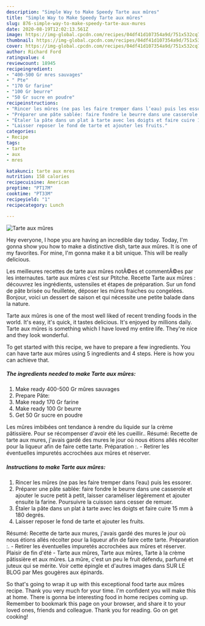```yaml
---
description: "Simple Way to Make Speedy Tarte aux mûres"
title: "Simple Way to Make Speedy Tarte aux mûres"
slug: 876-simple-way-to-make-speedy-tarte-aux-mures
date: 2020-08-19T12:02:13.561Z
image: https://img-global.cpcdn.com/recipes/04df41d107354a9d/751x532cq70/tarte-aux-mures-photo-principale-de-la-recette.jpg
thumbnail: https://img-global.cpcdn.com/recipes/04df41d107354a9d/751x532cq70/tarte-aux-mures-photo-principale-de-la-recette.jpg
cover: https://img-global.cpcdn.com/recipes/04df41d107354a9d/751x532cq70/tarte-aux-mures-photo-principale-de-la-recette.jpg
author: Richard Ford
ratingvalue: 4
reviewcount: 18945
recipeingredient:
- "400-500 Gr mres sauvages"
- " Pte"
- "170 Gr farine"
- "100 Gr beurre"
- "50 Gr sucre en poudre"
recipeinstructions:
- "Rincer les mûres (ne pas les faire tremper dans l’eau) puis les essorer."
- "Préparer une pâte sablée: faire fondre le beurre dans une casserole et ajouter le sucre petit à petit, laisser caraméliser légèrement et ajouter ensuite la farine. Poursuivre la cuisson sans cesser de remuer."
- "Étaler la pâte dans un plat à tarte avec les doigts et faire cuire 15 mm à 180 degrés."
- "Laisser reposer le fond de tarte et ajouter les fruits."
categories:
- Recipe
tags:
- tarte
- aux
- mres

katakunci: tarte aux mres 
nutrition: 158 calories
recipecuisine: American
preptime: "PT17M"
cooktime: "PT33M"
recipeyield: "1"
recipecategory: Lunch

---
```



![Tarte aux mûres](https://img-global.cpcdn.com/recipes/04df41d107354a9d/751x532cq70/tarte-aux-mures-photo-principale-de-la-recette.jpg)

Hey everyone, I hope you are having an incredible day today. Today, I'm gonna show you how to make a distinctive dish, tarte aux mûres. It is one of my favorites. For mine, I'm gonna make it a bit unique. This will be really delicious.

Les meilleures recettes de tarte aux mûres notÃ©es et commentÃ©es par les internautes. tarte aux mûres c&#39;est sur Ptitche. Recette Tarte aux mûres : découvrez les ingrédients, ustensiles et étapes de préparation. Sur un fond de pâte brisée ou feuilletée, déposer les mûres fraiches ou congelées. Bonjour, voici un dessert de saison et qui nécessite une petite balade dans la nature.

Tarte aux mûres is one of the most well liked of recent trending foods in the world. It's easy, it's quick, it tastes delicious. It's enjoyed by millions daily. Tarte aux mûres is something which I have loved my entire life. They're nice and they look wonderful.


To get started with this recipe, we have to prepare a few ingredients. You can have tarte aux mûres using 5 ingredients and 4 steps. Here is how you can achieve that.

<!--inarticleads1-->

##### The ingredients needed to make Tarte aux mûres:

1. Make ready 400-500 Gr mûres sauvages
1. Prepare  Pâte:
1. Make ready 170 Gr farine
1. Make ready 100 Gr beurre
1. Get 50 Gr sucre en poudre


Les mûres imbibées ont tendance à rendre du liquide sur la crème pâtissière. Pour se récompenser d&#39;avoir été les cueillir.. Résumé: Recette de tarte aux mures, j&#39;avais gardé des mures le jour où nous étions allés récolter pour la liqueur afin de faire cette tarte. Préparation :. - Retirer les éventuelles impuretés accrochées aux mûres et réserver. 

<!--inarticleads2-->

##### Instructions to make Tarte aux mûres:

1. Rincer les mûres (ne pas les faire tremper dans l’eau) puis les essorer.
1. Préparer une pâte sablée: faire fondre le beurre dans une casserole et ajouter le sucre petit à petit, laisser caraméliser légèrement et ajouter ensuite la farine. Poursuivre la cuisson sans cesser de remuer.
1. Étaler la pâte dans un plat à tarte avec les doigts et faire cuire 15 mm à 180 degrés.
1. Laisser reposer le fond de tarte et ajouter les fruits.


Résumé: Recette de tarte aux mures, j&#39;avais gardé des mures le jour où nous étions allés récolter pour la liqueur afin de faire cette tarte. Préparation :. - Retirer les éventuelles impuretés accrochées aux mûres et réserver. Plaisir de fin d&#39;été - Tarte aux mûres, Tarte aux mûres, Tarte à la crème pâtissière et aux mûres. La mûre, c&#39;est un peu le fruit défendu, parfumé et juteux qui se mérite. Voir cette épingle et d&#39;autres images dans SUR LE BLOG par Mes gougères aux épinards. 

So that's going to wrap it up with this exceptional food tarte aux mûres recipe. Thank you very much for your time. I'm confident you will make this at home. There is gonna be interesting food in home recipes coming up. Remember to bookmark this page on your browser, and share it to your loved ones, friends and colleague. Thank you for reading. Go on get cooking!
